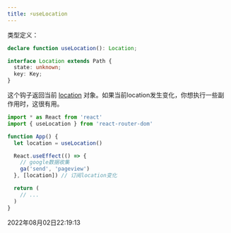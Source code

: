```yaml
---
title: ⚡useLocation
---
```


类型定义：
```typescript
declare function useLocation(): Location;

interface Location extends Path {
  state: unknown;
  key: Key;
}
```
这个钩子返回当前 [location](../5/Location) 对象。如果当前location发生变化，你想执行一些副作用时，这很有用。
```jsx {5,10}
import * as React from 'react'
import { useLocation } from 'react-router-dom'

function App() {
  let location = useLocation()

  React.useEffect(() => {
    // google数据收集
    ga('send', 'pageview')
  }, [location]) // 订阅location变化

  return (
    // ...
  )
}
```

2022年08月02日22:19:13
